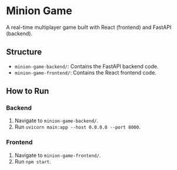 # Minion Game

A real-time multiplayer game built with React (frontend) and FastAPI (backend).

## Structure

- `minion-game-backend/`: Contains the FastAPI backend code.
- `minion-game-frontend/`: Contains the React frontend code.

## How to Run

### Backend
1. Navigate to `minion-game-backend/`.
2. Run `uvicorn main:app --host 0.0.0.0 --port 8000`.

### Frontend
1. Navigate to `minion-game-frontend/`.
2. Run `npm start`.